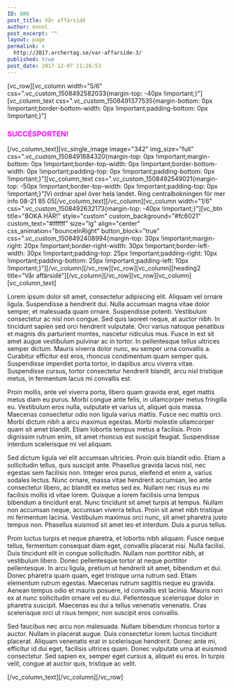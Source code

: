 ```yaml
---
ID: 886
post_title: Vår affärsidé
author: ennol
post_excerpt: ""
layout: page
permalink: >
  http://2017.archertag.se/var-affarside-3/
published: true
post_date: 2017-12-07 11:26:53
---
```

[vc_row][vc_column width="5/6" css=".vc_custom_1508492582033{margin-top: -40px !important;}"][vc_column_text css=".vc_custom_1508491377535{margin-bottom: 0px !important;border-bottom-width: 0px !important;padding-bottom: 0px !important;}"]
<h3><span style="color: #ff00ff;"><strong>SUCCÉSPORTEN!</strong></span></h3>
[/vc_column_text][vc_single_image image="342" img_size="full" css=".vc_custom_1508491684320{margin-top: 0px !important;margin-bottom: 0px !important;border-top-width: 0px !important;border-bottom-width: 0px !important;padding-top: 0px !important;padding-bottom: 0px !important;}"][vc_column_text css=".vc_custom_1508492549021{margin-top: -50px !important;border-top-width: 0px !important;padding-top: 0px !important;}"]Vi ordnar spel över hela landet. Ring centralbokningen för mer info 08-21 85 05[/vc_column_text][/vc_column][vc_column width="1/6" css=".vc_custom_1508492632173{margin-top: -40px !important;}"][vc_btn title="BOKA HÄR!" style="custom" custom_background="#fc6021" custom_text="#ffffff" size="lg" align="center" css_animation="bounceInRight" button_block="true" css=".vc_custom_1508492408994{margin-top: 30px !important;margin-right: 20px !important;border-right-width: 30px !important;border-left-width: 30px !important;padding-top: 25px !important;padding-right: 10px !important;padding-bottom: 25px !important;padding-left: 10px !important;}"][/vc_column][/vc_row][vc_row][vc_column][heading2 title="Vår affärsidé"][/vc_column][/vc_row][vc_row][vc_column][vc_column_text]
<div id="lipsum">

Lorem ipsum dolor sit amet, consectetur adipiscing elit. Aliquam vel ornare ligula. Suspendisse a hendrerit dui. Nulla accumsan magna vitae dolor semper, et malesuada quam ornare. Suspendisse potenti. Vestibulum consectetur ac nisl non congue. Sed quis laoreet neque, at auctor nibh. In tincidunt sapien sed orci hendrerit vulputate. Orci varius natoque penatibus et magnis dis parturient montes, nascetur ridiculus mus. Fusce in est sit amet augue vestibulum pulvinar ac in tortor. In pellentesque tellus ultrices semper dictum. Mauris viverra dolor nunc, eu semper urna convallis a. Curabitur efficitur est eros, rhoncus condimentum quam semper quis. Suspendisse imperdiet porta tortor, in dapibus arcu viverra vitae. Suspendisse cursus, tortor consectetur hendrerit blandit, arcu nisl tristique metus, in fermentum lacus mi convallis est.

Proin mollis, ante vel viverra porta, libero quam gravida erat, eget mattis metus diam eu purus. Morbi congue ante felis, in ullamcorper metus fringilla eu. Vestibulum eros nulla, vulputate et varius ut, aliquet quis massa. Maecenas consectetur odio non ligula varius mattis. Fusce nec mattis orci. Morbi dictum nibh a arcu maximus egestas. Morbi molestie ullamcorper quam sit amet blandit. Etiam lobortis tempus metus a facilisis. Proin dignissim rutrum enim, sit amet rhoncus est suscipit feugiat. Suspendisse interdum scelerisque mi vel aliquam.

Sed dictum ligula vel elit accumsan ultricies. Proin quis blandit odio. Etiam a sollicitudin tellus, quis suscipit ante. Phasellus gravida lacus nisl, nec egestas sem facilisis non. Integer eros purus, eleifend et enim a, varius sodales lectus. Nunc ornare, massa vitae hendrerit accumsan, leo ante consectetur libero, ac blandit ex metus sed ex. Nullam nec risus eu mi facilisis mollis id vitae lorem. Quisque a lorem facilisis urna tempus bibendum a tincidunt erat. Nunc tincidunt sit amet turpis at tempus. Nullam non accumsan neque, accumsan viverra tellus. Proin sit amet nibh tristique mi fermentum lacinia. Vestibulum maximus orci nunc, sit amet pharetra justo tempus non. Phasellus euismod sit amet leo et interdum. Duis a purus tellus.

Proin luctus turpis et neque pharetra, et lobortis nibh aliquam. Fusce neque tellus, fermentum consequat diam eget, convallis placerat nisi. Nulla facilisi. Duis tincidunt elit in congue sollicitudin. Nullam non porttitor nibh, at vestibulum libero. Donec pellentesque tortor at neque porttitor pellentesque. In arcu ligula, pretium ut hendrerit sit amet, bibendum et dui. Donec pharetra quam quam, eget tristique urna rutrum sed. Etiam elementum rutrum egestas. Maecenas rutrum sagittis neque eu gravida. Aenean tempus odio et mauris posuere, id convallis est lacinia. Mauris non ex at nunc sollicitudin ornare vel eu dui. Pellentesque scelerisque dolor in pharetra suscipit. Maecenas eu dui a tellus venenatis venenatis. Cras scelerisque orci ut risus tempor, non suscipit eros convallis.

Sed faucibus nec arcu non malesuada. Nullam bibendum rhoncus tortor a auctor. Nullam in placerat augue. Duis consectetur lorem luctus tincidunt placerat. Aliquam venenatis erat in scelerisque hendrerit. Donec ante mi, efficitur id dui eget, facilisis ultrices quam. Donec vulputate urna at euismod consectetur. Sed sapien ex, semper eget cursus a, aliquet eu eros. In turpis velit, congue at auctor quis, tristique ac velit.

</div>
[/vc_column_text][/vc_column][/vc_row]